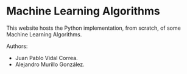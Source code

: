 # Machine Learning Algorithms

This website hosts the Python implementation, from scratch, of some Machine Learning Algorithms.

Authors:
- Juan Pablo Vidal Correa.
- Alejandro Murillo González.
